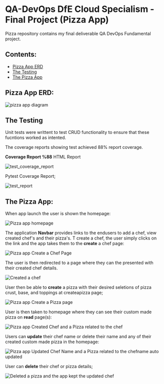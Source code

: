  #        QA-DevOps DfE Cloud Specialism - Final Project (Pizza App)
 Pizza repository contains my final deliverable QA DevOps Fundamental project.
 
## Contents:
* [Pizza App ERD](#The-Pizza-ERD)
* [The Testing](#The-Testing)
* [The Pizza App](#The-Pizza-App)


## Pizza App ERD:
![pizza app diagram](https://user-images.githubusercontent.com/97620234/156920546-628642e1-224c-434b-888c-2dd35b31b57c.png)

## The Testing
Unit tests were writtent to test CRUD functionality to ensure that these fucntions worked as intented.

The coverage reports showing test achieved 88% report coverage.

**Coverage Report %88** 
HTML Report

![test_coverage_report](https://user-images.githubusercontent.com/97620234/156923008-3595b4d3-afc2-45c3-8c41-3111c0fb92a7.png)

Pytest Coverage Report;

![test_report](https://user-images.githubusercontent.com/97620234/156922992-8a9f9076-6420-426e-9679-306896e389d0.png)


## The Pizza App:

When app launch the user is shown the homepage:

![Pizza app homepage](https://user-images.githubusercontent.com/97620234/156920895-294f1f69-33ce-437c-bb26-624cbfd0ca70.png)

The application **Navbar** provides links to the endusers to add a chef, view created chef's and their pizza's.  T create a chef, the user simply clicks on the link and the app takes them to the **create** a chef page:

![Pizza app Create a Chef Page](https://user-images.githubusercontent.com/97620234/156920978-431d876c-48e2-48bb-84f3-256ac62c6705.png)

The user is then redirected to a page where they can the presented with their created chef details.

![Created a chef](https://user-images.githubusercontent.com/97620234/156921821-f94f3ecb-4bba-454e-b154-cf6f2bedadff.png)

User then be able to **create** a pizza with their desired seletions of pizza crust, base, and toppings at createapizza page;

![Pizza app Create a Pizza page](https://user-images.githubusercontent.com/97620234/156921052-7f1cc4b7-8ee9-4221-934e-0fc79db3149c.png)

User is then taken to homepage where they can see their custom made pizza on **read** page(s):

![Pizza app Created Chef and a Pizza related to the chef](https://user-images.githubusercontent.com/97620234/156921154-6ec1f88f-953d-494d-944b-59eece8badc8.png)

Users can **update** their chef name or delete their name and any of their created custom made pizza in the homepage:

![Pizza app Updated Chef Name and a Pizza related to the chefname auto updated](https://user-images.githubusercontent.com/97620234/156921279-4f6cbe50-caff-4915-92a0-008056187805.png)

User can **delete** their chef or pizza details;

![Deleted a pizza and the app kept the updated chef](https://user-images.githubusercontent.com/97620234/156921378-220afc23-c177-4a49-9af5-e30c38cbe6d0.png)




